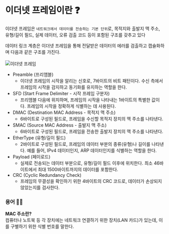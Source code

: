# 이더넷 프레임이란 ❓

이더넷 프레임은 `네트워크에서 데이터를 전송하는 기본 단위`로, 목적지와 출발지 맥 주소, 유형/길이 필드, 실제 데이터, 오류 검출 코드 등이 포함된 구조를 갖추고 있다

데이터 링크 계층은 이더넷 프레임을 통해 전달받은 데이터의 에러를 검출하고 캡슐화하며 다음과 같은 구조를 가진다.<br><br>
![이더넷 프레임](https://lh3.googleusercontent.com/proxy/csShGgSjjNKyxIeA4-_nYENYe435i-6JppLX35mLtTQcv_kdsvmV21qy8SRILLGO2io5NFJGulUZzqA_djbhaxCBoA)

- Preamble (프리앰블)
  - 이더넷 프레임의 시작을 알리는 신호로, 7바이트의 비트 패턴이다. 수신 측에서 프레임의 시작을 감지하고 동기화를 유지하는 역할을 한다.
- SFD (Start Frame Delimiter - 시작 프레임 구분자)
  - 프리앰블 다음에 위치하며, 프레임의 시작을 나타내는 1바이트의 특별한 값이다. 프레임의 시작을 정확하게 식별하는 데 사용된다.
- DMAC (Destination MAC Address - 목적지 맥 주소)
  - 6바이트로 구성된 필드로, 프레임을 수신할 목적지 장치의 맥 주소를 나타낸다.
- SMAC (Source MAC Address - 출발지 맥 주소)
  - 6바이트로 구성된 필드로, 프레임을 전송한 출발지 장치의 맥 주소를 나타낸다.
- EtherType (유형/길이 필드)
  - 2바이트로 구성된 필드로, 프레임의 데이터 부분의 종류(유형)나 길이를 나타낸다. 예를 들어, IPv4 데이터인지, ARP 데이터인지를 식별하는 역할을 한다.
- Payload (페이로드)
  - 실제로 전송되는 데이터 부분으로, 유형/길이 필드 이후에 위치한다. 최소 46바이트에서 최대 1500바이트까지의 데이터를 포함한다.
- CRC (Cyclic Redundancy Check)
  - 프레임의 무결성을 확인하기 위한 4바이트의 CRC 코드로, 데이터가 손상되지 않았는지를 검사한다.

### 용어 ✍🏻
**MAC 주소란?**<br>
컴퓨터나 노트북 등 각 장치에는 네트워크 연결하기 위한 장치(LAN 카드)가 있는데, 이를 구별하기 위한 식별 번호를 말한다.

